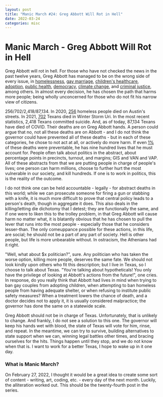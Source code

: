 ```yaml
---
layout: post
title: "Manic March #24: Greg Abbott Will Rot in Hell"
date: 2022-03-24
categories: misc
---
```


# Manic March - Greg Abbott Will Rot in Hell

Greg Abbott will rot in hell. For those who have not checked the news in the past twelve years, Greg Abbott has managed to be on the wrong side of every issue, in [homelessness](https://www.texasobserver.org/homelessness-austin-greg-abbott-crisis/), [gay marriage](https://www.texastribune.org/2014/08/06/ag-office-files-brief-supporting-same-sex-marriage/), [children's healthcare](https://www.statesman.com/story/news/2022/02/23/texas-gov-greg-abbott-gender-affirming-care-reported-child-abuse/6898869001/), [adoption](https://www.washingtonblade.com/2017/06/15/texas-governor-signs-anti-lgbt-adoption-religious-freedom-bill/), [public health](https://www.cbsnews.com/news/texas-vaccine-passports-greg-abbott/), [democracy](https://www.dallasnews.com/news/politics/2021/04/01/texas-senate-on-track-to-pass-bill-that-would-make-it-harder-to-vote/), [climate change](https://www.dallasnews.com/news/politics/2021/04/01/texas-senate-on-track-to-pass-bill-that-would-make-it-harder-to-vote/), and [criminal justice](https://www.texastribune.org/2021/06/21/texas-greg-abbott-veto/), among others. In almost every decision, he has chosen the path that harms more people; being wholly unconcerned for those who do not fit his narrow view of citizens.

256/702/2,418/87,134. In 2020, [256](https://www.kut.org/2020-11-18/amid-the-pandemic-austin-remembers-the-256-homeless-deaths-on-austins-streets-in-2020) homeless people died on Austin's streets. In 2021, [702](https://www.wsws.org/en/articles/2021/06/01/texa-j01.html) Texans died in Winter Storm Uri. In the most recent statistics, 2,418 Texans committed suicide. And, as of today, 87,134 Texans have died of COVID. Their deaths are on Greg Abbott hands. A person could argue that no, not all these deaths are on Abbott - and I do not think the governor could have prevented all of these deaths - but in each of these categories, he chose to not act at all, or actively do more harm. If even [1%](https://www.commonwealthfund.org/publications/issue-briefs/2021/jul/deaths-and-hospitalizations-averted-rapid-us-vaccination-rollout) of these deaths were preventable, he has nine hundred lives that he must account for. People often talk about politics in the abstract, about percentage points in precincts, turnout, and margins; GIS and VAN and VAP. All of these abstracts from that we are putting people in charge of people's lives; one person can harm millions, choose to further hurt the most vulnerable in our society, and kill hundreds. If one is to work in politics, this is the reality of the outcome.

I do not think one can be held accountable - legally - for abstract deaths in this world; while we can prosecute someone for firing a gun or stabbing with a knife, it is much more difficult to prove that central policy leads to a person's death, though in aggregate it does. This also deals in the killing/letting die dichotomy that I detest; they are functionally the same, and if one were to liken this to the trolley problem, in that Greg Abbott will cause harm no matter what, it is blatantly obvious that he has chosen to pull the lever that runs into the most people - especially those that he considers lesser-than. The only comeuppance possible for these actions, in this life, are social; he should not be a part of any part of society. Hell is other people, but life is more unbearable without. In ostracism, the Athenians had it right.

"Well, what about $x politician?", sure. Any politician who has taken the worse option, killing more people, deserves the same fate. We should not look kindly upon others who fit this description; but I live in Texas, so I choose to talk about Texas. "You're talking about hypotheticals! You only have the privilege of looking at Abbott's actions from the future!", one cries. In response, do you really think that Abbott had lives in mind when trying to ban gay couples from adopting children, when attempting to ban homeless people from having adequate shelter, or when refusing to institute public safety measures? When a treatment lowers the chance of death, and a doctor decides not to apply it, it is usually considered malpractice; the governor has done the same on a statewide scale.

Greg Abbott should not be in charge of Texas. Unfortunately, that is unlikely to change. And frankly, I do not see a solution to this one. The governor will keep his hands wet with blood, the state of Texas will vote for him, rinse, and repeat. In the meantime, we can try to survive, building alternatives to state support when we can, winning legal battles other times, and bracing ourselves for the hits. Things happen until they stop, and we do not know when that is. I want to work for a better Texas, I hope to wake up in it one day.

### What is Manic March?
On February 27, 2022, I thought it would be a great idea to create some sort of content - writing, art, coding, etc. - every day of the next month. Luckily, the alliteration worked out. This should be the twenty-fourth post in the series.
